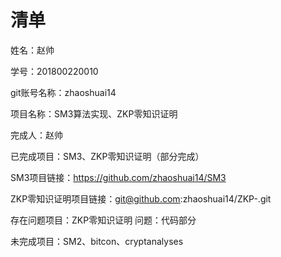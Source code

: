 # 清单
姓名：赵帅

学号：201800220010

git账号名称：zhaoshuai14

项目名称：SM3算法实现、ZKP零知识证明

完成人：赵帅

已完成项目：SM3、ZKP零知识证明（部分完成）

SM3项目链接：https://github.com/zhaoshuai14/SM3

ZKP零知识证明项目链接：git@github.com:zhaoshuai14/ZKP-.git

存在问题项目：ZKP零知识证明       问题：代码部分

未完成项目：SM2、bitcon、cryptanalyses
